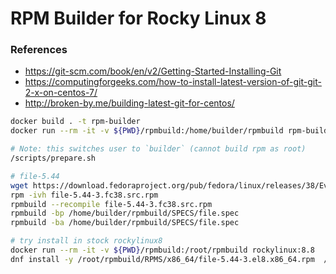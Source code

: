 # RPM Builder for Rocky Linux 8

### References
* https://git-scm.com/book/en/v2/Getting-Started-Installing-Git
* https://computingforgeeks.com/how-to-install-latest-version-of-git-git-2-x-on-centos-7/
* http://broken-by.me/building-latest-git-for-centos/

```sh
docker build . -t rpm-builder
docker run --rm -it -v ${PWD}/rpmbuild:/home/builder/rpmbuild rpm-builder

# Note: this switches user to `builder` (cannot build rpm as root)
/scripts/prepare.sh

# file-5.44
wget https://download.fedoraproject.org/pub/fedora/linux/releases/38/Everything/source/tree/Packages/f/file-5.44-3.fc38.src.rpm
rpm -ivh file-5.44-3.fc38.src.rpm
rpmbuild --recompile file-5.44-3.fc38.src.rpm
rpmbuild -bp /home/builder/rpmbuild/SPECS/file.spec
rpmbuild -ba /home/builder/rpmbuild/SPECS/file.spec

# try install in stock rockylinux8
docker run --rm -it -v ${PWD}/rpmbuild:/root/rpmbuild rockylinux:8.8
dnf install -y /root/rpmbuild/RPMS/x86_64/file-5.44-3.el8.x86_64.rpm  /root/rpmbuild/RPMS/x86_64/file-libs-5.44-3.el8.x86_64.rpm
```
